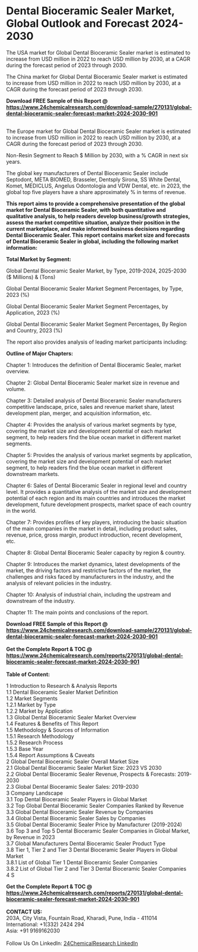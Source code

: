 <h1>Dental Bioceramic Sealer Market, Global Outlook and Forecast 2024-2030</h1><p>The USA market for Global Dental Bioceramic Sealer market is estimated to increase from USD million in 2022 to reach USD million by 2030, at a CAGR during the forecast period of 2023 through 2030.</p><p>
</p><p>The China market for Global Dental Bioceramic Sealer market is estimated to increase from USD million in 2022 to reach USD million by 2030, at a CAGR during the forecast period of 2023 through 2030.</p><div><b>Download FREE Sample of this Report @ 
            <a href="https://www.24chemicalresearch.com/download-sample/270131/global-dental-bioceramic-sealer-forecast-market-2024-2030-901">
            https://www.24chemicalresearch.com/download-sample/270131/global-dental-bioceramic-sealer-forecast-market-2024-2030-901</a></b></div><br><p>
</p><p>The Europe market for Global Dental Bioceramic Sealer market is estimated to increase from USD million in 2022 to reach USD million by 2030, at a CAGR during the forecast period of 2023 through 2030.</p><p>
Non-Resin Segment to Reach $ Million by 2030, with a % CAGR in next six years.</p><p>
The global key manufacturers of Dental Bioceramic Sealer include Septodont, META BIOMED, Brasseler, Dentsply Sirona, SS White Dental, Komet, MEDICLUS, Angelus Odontologia and VDW Dental, etc. in 2023, the global top five players have a share approximately % in terms of revenue.</p><p>
<strong>This report aims to provide a comprehensive presentation of the global market for Dental Bioceramic Sealer, with both quantitative and qualitative analysis, to help readers develop business/growth strategies, assess the market competitive situation, analyze their position in the current marketplace, and make informed business decisions regarding Dental Bioceramic Sealer. This report contains market size and forecasts of Dental Bioceramic Sealer in global, including the following market information:</strong></p><p>
</p><p>
<strong>Total Market by Segment:</strong></p><p>
Global Dental Bioceramic Sealer Market, by Type, 2019-2024, 2025-2030 ($ Millions) &amp; (Tons)</p><p>
Global Dental Bioceramic Sealer Market Segment Percentages, by Type, 2023 (%)</p><p>
</p><p>
Global Dental Bioceramic Sealer Market Segment Percentages, by Application, 2023 (%)</p><p>
</p><p>
Global Dental Bioceramic Sealer Market Segment Percentages, By Region and Country, 2023 (%)</p><p>
</p><p>
The report also provides analysis of leading market participants including:</p><p>
</p><p>
</p><p>
</p><p><strong>Outline of Major Chapters:</strong></p><p>
</p><p>Chapter 1: Introduces the definition of Dental Bioceramic Sealer, market overview.</p><p>
Chapter 2: Global Dental Bioceramic Sealer market size in revenue and volume.</p><p>
Chapter 3: Detailed analysis of Dental Bioceramic Sealer manufacturers competitive landscape, price, sales and revenue market share, latest development plan, merger, and acquisition information, etc.</p><p>
Chapter 4: Provides the analysis of various market segments by type, covering the market size and development potential of each market segment, to help readers find the blue ocean market in different market segments.</p><p>
Chapter 5: Provides the analysis of various market segments by application, covering the market size and development potential of each market segment, to help readers find the blue ocean market in different downstream markets.</p><p>
Chapter 6: Sales of Dental Bioceramic Sealer in regional level and country level. It provides a quantitative analysis of the market size and development potential of each region and its main countries and introduces the market development, future development prospects, market space of each country in the world.</p><p>
Chapter 7: Provides profiles of key players, introducing the basic situation of the main companies in the market in detail, including product sales, revenue, price, gross margin, product introduction, recent development, etc.</p><p>
Chapter 8: Global Dental Bioceramic Sealer capacity by region &amp; country.</p><p>
Chapter 9: Introduces the market dynamics, latest developments of the market, the driving factors and restrictive factors of the market, the challenges and risks faced by manufacturers in the industry, and the analysis of relevant policies in the industry.</p><p>
Chapter 10: Analysis of industrial chain, including the upstream and downstream of the industry.</p><p>
Chapter 11: The main points and conclusions of the report.</p><div><b>Download FREE Sample of this Report @ 
            <a href="https://www.24chemicalresearch.com/download-sample/270131/global-dental-bioceramic-sealer-forecast-market-2024-2030-901">
            https://www.24chemicalresearch.com/download-sample/270131/global-dental-bioceramic-sealer-forecast-market-2024-2030-901</a></b></div><br><div><b>Get the Complete Report & TOC @ 
            <a href="https://www.24chemicalresearch.com/reports/270131/global-dental-bioceramic-sealer-forecast-market-2024-2030-901">
            https://www.24chemicalresearch.com/reports/270131/global-dental-bioceramic-sealer-forecast-market-2024-2030-901</a></b></div><br>
            <b>Table of Content:</b><p>1 Introduction to Research & Analysis Reports<br />
    1.1 Dental Bioceramic Sealer Market Definition<br />
    1.2 Market Segments<br />
        1.2.1 Market by Type<br />
        1.2.2 Market by Application<br />
    1.3 Global Dental Bioceramic Sealer Market Overview<br />
    1.4 Features & Benefits of This Report<br />
    1.5 Methodology & Sources of Information<br />
        1.5.1 Research Methodology<br />
        1.5.2 Research Process<br />
        1.5.3 Base Year<br />
        1.5.4 Report Assumptions & Caveats<br />
2 Global Dental Bioceramic Sealer Overall Market Size<br />
    2.1 Global Dental Bioceramic Sealer Market Size: 2023 VS 2030<br />
    2.2 Global Dental Bioceramic Sealer Revenue, Prospects & Forecasts: 2019-2030<br />
    2.3 Global Dental Bioceramic Sealer Sales: 2019-2030<br />
3 Company Landscape<br />
    3.1 Top Dental Bioceramic Sealer Players in Global Market<br />
    3.2 Top Global Dental Bioceramic Sealer Companies Ranked by Revenue<br />
    3.3 Global Dental Bioceramic Sealer Revenue by Companies<br />
    3.4 Global Dental Bioceramic Sealer Sales by Companies<br />
    3.5 Global Dental Bioceramic Sealer Price by Manufacturer (2019-2024)<br />
    3.6 Top 3 and Top 5 Dental Bioceramic Sealer Companies in Global Market, by Revenue in 2023<br />
    3.7 Global Manufacturers Dental Bioceramic Sealer Product Type<br />
    3.8 Tier 1, Tier 2 and Tier 3 Dental Bioceramic Sealer Players in Global Market<br />
        3.8.1 List of Global Tier 1 Dental Bioceramic Sealer Companies<br />
        3.8.2 List of Global Tier 2 and Tier 3 Dental Bioceramic Sealer Companies<br />
4 S</p><div><b>Get the Complete Report & TOC @ 
            <a href="https://www.24chemicalresearch.com/reports/270131/global-dental-bioceramic-sealer-forecast-market-2024-2030-901">
            https://www.24chemicalresearch.com/reports/270131/global-dental-bioceramic-sealer-forecast-market-2024-2030-901</a></b></div><br><b>CONTACT US:</b><br>
            203A, City Vista, Fountain Road, Kharadi, Pune, India - 411014<br>
            International: +1(332) 2424 294<br>
            Asia: +91 9169162030 <br><br>
            Follow Us On LinkedIn: <a href="https://www.linkedin.com/company/24chemicalresearch/">24ChemicalResearch LinkedIn</a>